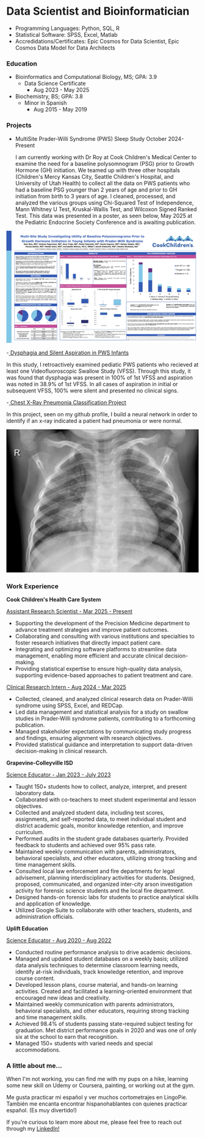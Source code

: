 # Data Scientist and Bioinformatician
- Programming Languages: Python, SQL, R
- Statistical Software: SPSS, Excel, Matlab
- Accredidations/Certificates: Epic Cosmos for Data Scientist, Epic Cosmos Data Model for Data Architects

### Education
- Bioinformatics and Computational Biology, MS; GPA: 3.9
  - Data Science Certificate
    - Aug 2023 - May 2025
- Biochemistry, BS; GPA: 3.8
  - Minor in Spanish
    - Aug 2015 - May 2019
    
### Projects
- MultiSite Prader-Willi Syndrome (PWS) Sleep Study October 2024-Present

  I am currently working with Dr Roy at Cook Children's Medical Center to examine the need for a baseline polysomnogram (PSG) prior to Growth Hormone (GH) initiation. We teamed up with three other hospitals (Children's Mercy Kansas City, Seattle Children's Hospital, and University of Utah Health) to collect all the data on PWS patients who had a baseline PSG younger than 2 years of age and prior to GH initiation from birth to 3 years of age. I cleaned, processed, and analyzed the various groups using Chi-Squared Test of Independence, Mann Whitney U Test, Kruskal-Wallis Test, and Wilcoxon Signed Ranked Test. This data was presented in a poster, as seen below, May 2025 at the Pediatric Endocrine Society Conference and is awaiting publication.
  
![Cook Children's Endo Study](CookChildrensPoster.jpg)

-<a href="https://onlinelibrary.wiley.com/doi/10.1002/ajmg.a.64121" target="_blank" rel="nofollow noopener noreferrer"> Dysphagia and Silent Aspiration in PWS Infants</a>

  In this study, I retroactively examined pediatic PWS patients who recieved at least one Videofluoroscopic Swallow Study (VFSS). Through this study, it was found that dysphagia was present in 100% of 1st VFSS and aspiration was noted in 38.9% of 1st VFSS. In all cases of aspiration in initial or subsequent VFSS, 100% were silent and presented no clinical signs.

-<a href="https://github.com/andreagf1996/ClassifyingChestXRays" target="_blank" rel="nofollow noopener noreferrer"> Chest X-Ray Pneumonia Classification Project</a>

  In this project, seen on my github profile, I build a neural network in order to identify if an x-ray indicated a patient had pneumonia or were normal.

![Chest X-Ray Classification Project](person8_bacteria_37.jpeg)

### Work Experience
**Cook Children's Health Care System**

<ins>Assistant Research Scientist - Mar 2025 - Present</ins>
- Supporting the development of the Precision Medicine department to advance treatment strategies and improve patient outcomes.
- Collaborating and consulting with various institutions and specialties to foster research initiatives that directly impact patient care.
- Integrating and optimizing software platforms to streamline data management, enabling more efficient and accurate clinical decision-making.
- Providing statistical expertise to ensure high-quality data analysis, supporting evidence-based approaches to patient treatment and care.
  
<ins>Clinical Research Intern - Aug 2024 - Mar 2025</ins>
- Collected, cleaned, and analyzed clinical research data on Prader-Willi syndrome using SPSS, Excel, and REDCap.
- Led data management and statistical analysis for a study on swallow studies in Prader-Willi syndrome patients, contributing to a forthcoming publication.
- Managed stakeholder expectations by communicating study progress and findings, ensuring alignment with research objectives.
- Provided statistical guidance and interpretation to support data-driven decision-making in clinical research.

**Grapevine-Colleyville ISD** 

<ins>Science Educator - Jan 2023 - July 2023</ins>
- Taught 150+ students how to collect, analyze, interpret, and present laboratory data.
- Collaborated with co-teachers to meet student experimental and lesson objectives.
- Collected and analyzed student data, including test scores, assignments, and self-reported data, to meet individual student and district academic goals, monitor knowledge retention, and improve curriculum. 
- Performed audits in the student grade databases quarterly. Provided feedback to students and achieved over 95% pass rate.
- Maintained weekly communication with parents, administrators, behavioral specialists, and other educators, utilizing strong tracking and time management skills. 
- Consulted local law enforcement and fire departments for legal advisement, planning interdisciplinary activities for students. Designed, proposed, communicated, and organized inter-city arson investigation activity for forensic science students and the local fire department.
- Designed hands-on forensic labs for students to practice analytical skills and application of knowledge.
- Utilized Google Suite to collaborate with other teachers, students, and administration officials.

**Uplift Education**

<ins>Science Educator - Aug 2020 - Aug 2022</ins>
- Conducted routine performance analysis to drive academic decisions.
- Managed and updated student databases on a weekly basis; utilized data analysis techniques to determine classroom learning needs, identify at-risk individuals, track knowledge retention, and improve course content. 
- Developed lesson plans, course material, and hands-on learning activities. Created and facilitated a learning-oriented environment that encouraged new ideas and creativity.
- Maintained weekly communication with parents administrators, behavioral specialists, and other educators, requiring strong tracking and time management skills.
- Achieved 98.4% of students passing state-required subject testing for graduation. Met district performance goals in 2020 and was one of only six at the school to earn that recognition.
- Managed 150+ students with varied needs and special accommodations.


### A little about me... 
When I'm not working, you can find me with my pups on a hike, learning some new skill on Udemy or Coursera, painting, or working out at the gym. 

Me gusta practicar mi español y ver muchos cortometrajes en LingoPie. También me encanta encontrar hispanohablantes con quienes practicar español. (Es muy divertido!)

If you're curious to learn more about me, please feel free to reach out through my [LinkedIn!](https://www.linkedin.com/in/andrea-fagerman-817317193)
